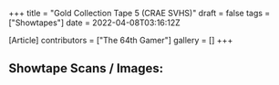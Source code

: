 +++
title = "Gold Collection Tape 5 (CRAE SVHS)"
draft = false
tags = ["Showtapes"]
date = 2022-04-08T03:16:12Z

[Article]
contributors = ["The 64th Gamer"]
gallery = []
+++
<h2>Showtape Scans / Images:</h2>
